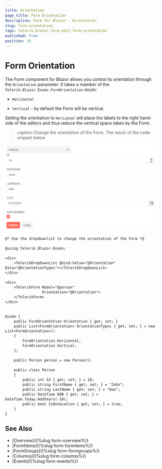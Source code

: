 ```yaml
---
title: Orientation
page_title: Form Orientation
description: Form for Blazor - Orientation.
slug: form-orientation
tags: telerik,blazor,form,edit,form,orientation
published: True
position: 10
---
```


# Form Orientation


The Form component for Blazor allows you control its orientation through the `Orientation` parameter. It takes a member of the `Telerik.Blazor.Enums.FormOrientation` enum:

* `Horizontal`

* `Vertical` - by default the Form will be vertical.

Setting the orientation to `Horizonal` will place the labels to the right hand-side of the editors and thus reduce the vertical space taken by the Form.

>caption Change the orientation of the Form. The result of the code snippet below

![Form Orientation example](images/form-orientation-example.gif)

````CSHTML
@* Use the dropdownlist to change the orientation of the Form *@

@using Telerik.Blazor.Enums;

<div>
    <TelerikDropDownList @bind-Value="@Orientation" Data="@OrientationTypes"></TelerikDropDownList>
</div>

<div>
    <TelerikForm Model="@person"
                 Orientation="@Orientation">
    </TelerikForm>
</div>


@code {
    public FormOrientation Orientation { get; set; }
    public List<FormOrientation> OrientationTypes { get; set; } = new List<FormOrientation>()
    {
        FormOrientation.Horizontal,
        FormOrientation.Vertical,
    };

    public Person person = new Person();

    public class Person
    {
        public int Id { get; set; } = 10;
        public string FirstName { get; set; } = "John";
        public string LastName { get; set; } = "Doe";
        public DateTime DOB { get; set; } = DateTime.Today.AddYears(-20);
        public bool IsOnVacation { get; set; } = true;
    }
}
````

## See Also
  
  * [Overview]({%slug form-overview%})
  * [FormItems]({%slug form-formitems%})
  * [FormGroups]({%slug form-formgroups%})
  * [Columns]({%slug form-columns%})
  * [Events]({%slug form-events%})
   

